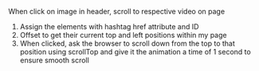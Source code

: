 When click on image in header, scroll to respective video on page </h1>
1. Assign the elements with hashtag href attribute and ID
2. Offset to get their current top and left positions within my page 
3. When clicked, ask the browser to scroll down from the top to that position using scrollTop and give it the animation a time of 1 second to ensure smooth scroll 
